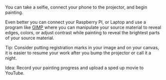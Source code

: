 You can take a selfie, connect your phone to the projector, and begin
painting.

Even better you can connect your Raspberry PI, or Laptop and use a program
like [GIMP][1] where you can manipulate your source material to reveal
edges, colors, or adjust contrast while painting to reveal the brightest
parts of your source material.

Tip: Consider putting registration marks in your image and on your canvas,
it is easier to resume your work after you bump the projector or call it a
night.

Idea: Record your painting progress and upload a sped up movie to YouTube.

[1]: https://www.gimp.org/